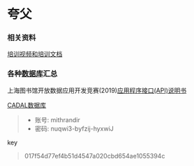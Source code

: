 # 夸父

### 相关资料
[培训视频和培训文档](http://opendata.library.sh.cn/docs/)

### 各种[数据库](http://opendata.library.sh.cn/opendata/)汇总

上海图书馆开放数据应用开发竞赛(2019)[应用程序接口(API)说明书](http://data.library.sh.cn/res/doc/api_2019.pdf)

[CADAL数据库](http://www.cadal.zju.edu.cn/index)
>* 账号: mithrandir
>* 密码: nuqwi3-byfzij-hyxwiJ

key
> 017f54d77ef4b51d4547a020cbd654ae1055394c
